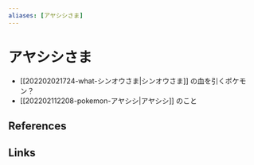 ```yaml
---
aliases: [アヤシシさま]
---
```

# アヤシシさま

- [[202202021724-what-シンオウさま|シンオウさま]] の血を引くポケモン？
- [[202202112208-pokemon-アヤシシ|アヤシシ]] のこと

## References



## Links


